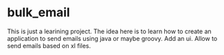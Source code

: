 # bulk_email
This is just a learining project. The idea here is to learn how to create an application to send emails using java or maybe groovy. Add an ui. Allow to send emails based on xl files.
